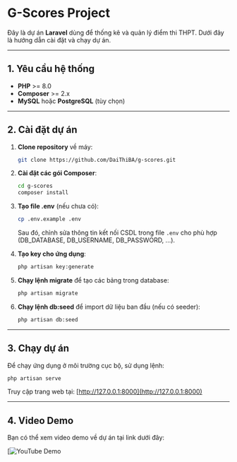# G-Scores Project

Đây là dự án **Laravel** dùng để thống kê và quản lý điểm thi THPT. Dưới đây là hướng dẫn cài đặt và chạy dự án.

---

## 1. Yêu cầu hệ thống
- **PHP** >= 8.0
- **Composer** >= 2.x
- **MySQL** hoặc **PostgreSQL** (tùy chọn)

---

## 2. Cài đặt dự án

1. **Clone repository** về máy:
   ```bash
   git clone https://github.com/DaiThiBA/g-scores.git
   ```

2. **Cài đặt các gói Composer**:
   ```bash
   cd g-scores
   composer install
   ```

3. **Tạo file .env** (nếu chưa có):
   ```bash
   cp .env.example .env
   ```
   Sau đó, chỉnh sửa thông tin kết nối CSDL trong file `.env` cho phù hợp (DB_DATABASE, DB_USERNAME, DB_PASSWORD, ...).

4. **Tạo key cho ứng dụng**:
   ```bash
   php artisan key:generate
   ```

5. **Chạy lệnh migrate** để tạo các bảng trong database:
   ```bash
   php artisan migrate
   ```

6. **Chạy lệnh db:seed** để import dữ liệu ban đầu (nếu có seeder):
   ```bash
   php artisan db:seed
   ```

---

## 3. Chạy dự án

Để chạy ứng dụng ở môi trường cục bộ, sử dụng lệnh:
```bash
php artisan serve
```
Truy cập trang web tại: [http://127.0.0.1:8000](http://127.0.0.1:8000)

---

## 4. Video Demo

Bạn có thể xem video demo về dự án tại link dưới đây:

[![YouTube Demo](https://youtu.be/DVmAiXIoDBc)


